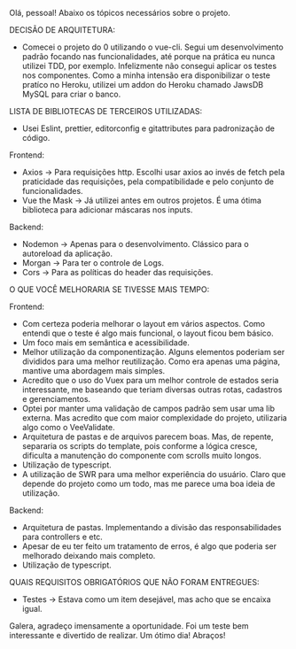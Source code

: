 Olá, pessoal!
Abaixo os tópicos necessários sobre o projeto.

DECISÃO DE ARQUITETURA:

- Comecei o projeto do 0 utilizando o vue-cli. Segui um desenvolvimento padrão focando nas funcionalidades, até porque na prática eu nunca utilizei TDD, por exemplo. Infelizmente não consegui aplicar os testes nos componentes.
  Como a minha intensão era disponibilizar o teste pratíco no Heroku, utilizei um addon do Heroku chamado JawsDB MySQL para criar o banco.

LISTA DE BIBLIOTECAS DE TERCEIROS UTILIZADAS:

- Usei Eslint, prettier, editorconfig e gitattributes para padronização de código.

Frontend:

- Axios -> Para requisições http. Escolhi usar axios ao invés de fetch pela praticidade das requisições, pela compatibilidade e pelo conjunto de funcionalidades.
- Vue the Mask -> Já utilizei antes em outros projetos. É uma ótima biblioteca para adicionar máscaras nos inputs.

Backend:

- Nodemon -> Apenas para o desenvolvimento. Clássico para o autoreload da aplicação.
- Morgan -> Para ter o controle de Logs.
- Cors -> Para as políticas do header das requisições.

O QUE VOCÊ MELHORARIA SE TIVESSE MAIS TEMPO:

Frontend:

- Com certeza poderia melhorar o layout em vários aspectos. Como entendi que o teste é algo mais funcional, o layout ficou bem básico.
- Um foco mais em semântica e acessibilidade.
- Melhor utilização da componentização. Alguns elementos poderiam ser divididos para uma melhor reutilização. Como era apenas uma página, mantive uma abordagem mais simples.
- Acredito que o uso do Vuex para um melhor controle de estados seria interessante, me baseando que teriam diversas outras rotas, cadastros e gerenciamentos.
- Optei por manter uma validação de campos padrão sem usar uma lib externa. Mas acredito que com maior complexidade do projeto, utilizaria algo como o VeeValidate.
- Arquitetura de pastas e de arquivos parecem boas. Mas, de repente, separaria os scripts do template, pois conforme a lógica cresce, dificulta a manutenção do componente com scrolls muito longos.
- Utilização de typescript.
- A utilização de SWR para uma melhor experiência do usuário. Claro que depende do projeto como um todo, mas me parece uma boa ideia de utilização.

Backend:

- Arquitetura de pastas. Implementando a divisão das responsabilidades para controllers e etc.
- Apesar de eu ter feito um tratamento de erros, é algo que poderia ser melhorado deixando mais completo.
- Utilização de typescript.

QUAIS REQUISITOS OBRIGATÓRIOS QUE NÃO FORAM ENTREGUES:

- Testes -> Estava como um item desejável, mas acho que se encaixa igual.

Galera, agradeço imensamente a oportunidade.
Foi um teste bem interessante e divertido de realizar.
Um ótimo dia! Abraços!
